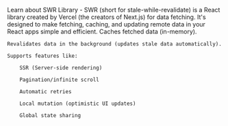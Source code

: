 Learn about SWR Library - 
SWR (short for stale-while-revalidate) is a React library created by Vercel (the creators of Next.js) for data fetching. It's designed to make fetching, caching, and updating remote data in your React apps simple and efficient.
    Caches fetched data (in-memory).

    Revalidates data in the background (updates stale data automatically).

    Supports features like:

        SSR (Server-side rendering)

        Pagination/infinite scroll

        Automatic retries

        Local mutation (optimistic UI updates)

        Global state sharing

